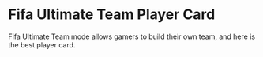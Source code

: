 # Fifa Ultimate Team Player Card

Fifa Ultimate Team mode allows gamers to build their own team, and here is the best player card.
